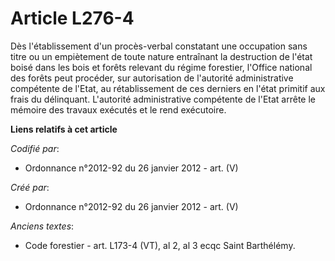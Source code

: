 # Article L276-4

Dès l'établissement d'un procès-verbal constatant une occupation sans titre ou un empiètement de toute nature entraînant la
destruction de l'état boisé dans les bois et forêts relevant du régime forestier, l'Office national des forêts peut procéder,
sur autorisation de l'autorité administrative compétente de l'Etat, au rétablissement de ces derniers en l'état primitif aux
frais du délinquant. L'autorité administrative compétente de l'Etat arrête le mémoire des travaux exécutés et le rend
exécutoire.

**Liens relatifs à cet article**

_Codifié par_:

  - Ordonnance n°2012-92 du 26 janvier 2012 - art. (V)

_Créé par_:

  - Ordonnance n°2012-92 du 26 janvier 2012 - art. (V)

_Anciens textes_:

  - Code forestier - art. L173-4 (VT), al 2, al 3 ecqc Saint Barthélémy.
